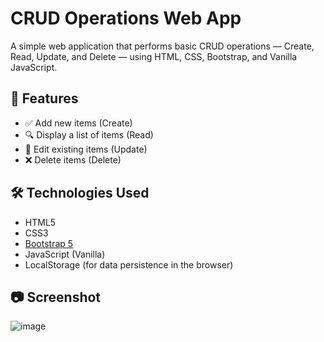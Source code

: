 # CRUD Operations Web App

A simple web application that performs basic CRUD operations — Create, Read, Update, and Delete — using HTML, CSS, Bootstrap, and Vanilla JavaScript.

## 📌 Features

- ✅ Add new items (Create)
- 🔍 Display a list of items (Read)
- 📝 Edit existing items (Update)
- ❌ Delete items (Delete)

## 🛠️ Technologies Used

- HTML5
- CSS3
- [Bootstrap 5](https://getbootstrap.com/)
- JavaScript (Vanilla)
- LocalStorage (for data persistence in the browser)

## 📷 Screenshot

![image](https://github.com/user-attachments/assets/05585178-a090-48f3-9450-91cb93fae670)



